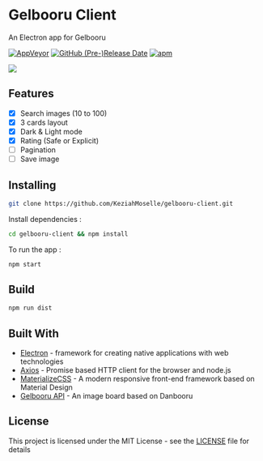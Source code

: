 # Gelbooru Client 

An Electron app for Gelbooru

[![AppVeyor](https://img.shields.io/appveyor/ci/KeziahMoselle/gelbooru-client.svg?style=for-the-badge)](https://ci.appveyor.com/project/KeziahMoselle/gelbooru-client)
[![GitHub (Pre-)Release Date](https://img.shields.io/github/release-date-pre/KeziahMoselle/gelbooru-client.svg?style=for-the-badge)](https://github.com/KeziahMoselle/gelbooru-client/releases)
[![apm](https://img.shields.io/apm/l/vim-mode.svg?style=for-the-badge)]()

<img src="/assets/preview.gif">

## Features

* [x] Search images (10 to 100)
* [x] 3 cards layout
* [x] Dark & Light mode
* [x] Rating (Safe or Explicit)
* [ ] Pagination
* [ ] Save image

## Installing

```sh
git clone https://github.com/KeziahMoselle/gelbooru-client.git
```
Install dependencies :
```sh
cd gelbooru-client && npm install
```
To run the app :
```sh
npm start
```

## Build

```sh
npm run dist
```

## Built With

* [Electron](https://electronjs.org/) - framework for creating native applications with web technologies
* [Axios](https://github.com/axios/axios) - Promise based HTTP client for the browser and node.js
* [MaterializeCSS](http://next.materializecss.com/) - A modern responsive front-end framework based on Material Design
* [Gelbooru API](https://gelbooru.com/index.php?page=help&topic=dapi) - An image board based on Danbooru


## License

This project is licensed under the MIT License - see the [LICENSE](LICENSE) file for details
